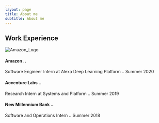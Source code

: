 ```yaml
---
layout: page
title: About me
subtitle: About me
---
```


## Work Experience

![Amazon_Logo](https://bloximages.chicago2.vip.townnews.com/kenoshanews.com/content/tncms/assets/v3/editorial/0/56/05663cea-77e2-5e21-8a79-53e9a96e9acc/5bb4460812b73.image.jpg)

#### Amazon ..
Software Engineer Intern at Alexa Deep Learning Platform ..
Summer 2020
 
#### Accenture Labs .. 
Research Intern at Systems and Platform ..
Summer 2019

#### New Millennium Bank ..
Software and Operations Intern ..
Summer 2018


